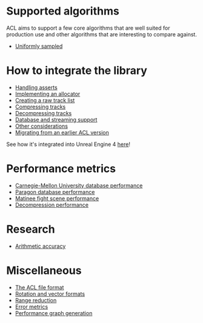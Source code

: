 # Supported algorithms

ACL aims to support a few core algorithms that are well suited for production use and other algorithms that are interesting to compare against.

*  [Uniformly sampled](algorithm_uniformly_sampled.md)

# How to integrate the library

*  [Handling asserts](handling_asserts.md)
*  [Implementing an allocator](implementing_an_allocator.md)
*  [Creating a raw track list](creating_a_raw_track_list.md)
*  [Compressing tracks](compressing_raw_tracks.md)
*  [Decompressing tracks](decompressing_a_track_list.md)
*  [Database and streaming support](database_support.md)
*  [Other considerations](misc_integration_details.md)
*  [Migrating from an earlier ACL version](migrating.md)

See how it's integrated into Unreal Engine 4 [here](https://github.com/nfrechette/acl-ue4-plugin)!

# Performance metrics

*  [Carnegie-Mellon University database performance](cmu_performance.md)
*  [Paragon database performance](paragon_performance.md)
*  [Matinee fight scene performance](fight_scene_performance.md)
*  [Decompression performance](decompression_performance.md)

# Research

*  [Arithmetic accuracy](research_arithmetic_accuracy.md)

# Miscellaneous

*  [The ACL file format](the_acl_file_format.md)
*  [Rotation and vector formats](rotation_and_vector_formats.md)
*  [Range reduction](range_reduction.md)
*  [Error metrics](error_metrics.md)
*  [Performance graph generation](graph_generation.md)
